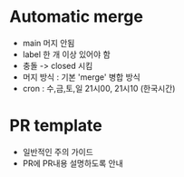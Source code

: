 # Automatic merge
- main 머지 안됨
- label 한 개 이상 있어야 함
- 충돌 -> closed 시킴
- 머지 방식 : 기본 'merge' 병합 방식
- cron : 수,금,토,일 21시00, 21시10 (한국시간)


# PR template
- 일반적인 주의 가이드 
- PR에 PR내용 설명하도록 안내
